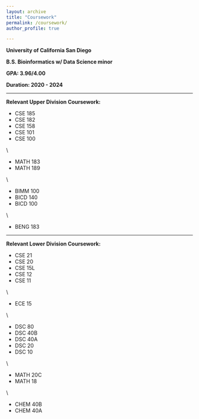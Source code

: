 ```yaml
---
layout: archive
title: "Coursework"
permalink: /coursework/
author_profile: true

---
```


**University of California San Diego**

**B.S. Bioinformatics w/ Data Science minor** 

**GPA: 3.96/4.00**

**Duration: 2020 - 2024**

---

**Relevant Upper Division Coursework:**

- CSE 185
- CSE 182
- CSE 158
- CSE 101
- CSE 100

\
- MATH 183
- MATH 189

\
- BIMM 100
- BICD 140
- BICD 100

\
- BENG 183

---

**Relevant Lower Division Coursework:**

- CSE 21
- CSE 20
- CSE 15L
- CSE 12
- CSE 11

\
- ECE 15

\
- DSC 80
- DSC 40B
- DSC 40A
- DSC 20
- DSC 10

\
- MATH 20C
- MATH 18

\
- CHEM 40B
- CHEM 40A

